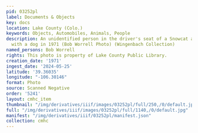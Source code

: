 ```yaml
---
pid: 03252pl
label: Documents & Objects
key: docs
location: Lake County (Colo.)
keywords: Objects, Automobiles, Animals, People
description: An unidentified person in the driver's seat of a Snowcat at Ski Cooper
  with a dog in 1971 (Bob Worrell Photo) (Wingenbach Collection)
named_persons: Bob Worrell
rights: This photo is property of Lake County Public Library.
creation_date: '1971'
ingest_date: '2024-05-25'
latitude: '39.36035'
longitude: "-106.30146"
format: Photo
source: Scanned Negative
order: '5241'
layout: cmhc_item
thumbnail: "/img/derivatives/iiif/images/03252pl/full/250,/0/default.jpg"
full: "/img/derivatives/iiif/images/03252pl/full/1140,/0/default.jpg"
manifest: "/img/derivatives/iiif/03252pl/manifest.json"
collection: cmhc
---
```

